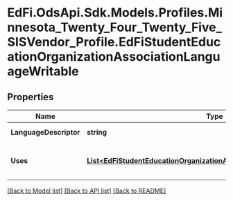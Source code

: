 # EdFi.OdsApi.Sdk.Models.Profiles.Minnesota_Twenty_Four_Twenty_Five_SISVendor_Profile.EdFiStudentEducationOrganizationAssociationLanguageWritable

## Properties

Name | Type | Description | Notes
------------ | ------------- | ------------- | -------------
**LanguageDescriptor** | **string** | A specification of which written or spoken communication is being used. | 
**Uses** | [**List&lt;EdFiStudentEducationOrganizationAssociationLanguageUseWritable&gt;**](EdFiStudentEducationOrganizationAssociationLanguageUseWritable.md) | An unordered collection of studentEducationOrganizationAssociationLanguageUses. A description of how the language is used (e.g. Home Language, Native Language, Spoken Language). | [optional] 

[[Back to Model list]](../README.md#documentation-for-models) [[Back to API list]](../README.md#documentation-for-api-endpoints) [[Back to README]](../README.md)

